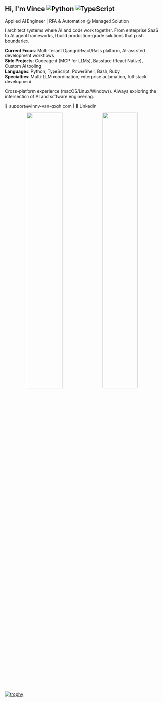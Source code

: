 ## Hi, I'm Vince ![Python](https://img.shields.io/badge/-Python-3776AB?style=flat-square&logo=Python&logoColor=white) ![TypeScript](https://img.shields.io/badge/-TypeScript-007ACC?style=flat-square&logo=typescript&logoColor=white)

Applied AI Engineer | RPA & Automation @ Managed Solution

I architect systems where AI and code work together. From enterprise SaaS to AI agent frameworks, I build production-grade solutions that push boundaries.

**Current Focus**: Multi-tenant Django/React/Rails platform, AI-assisted development workflows  
**Side Projects**: Codeagent (MCP for LLMs), Bassface (React Native), Custom AI tooling  
**Languages**: Python, TypeScript, PowerShell, Bash, Ruby  
**Specialties**: Multi-LLM coordination, enterprise automation, full-stack development

Cross-platform experience (macOS/Linux/Windows). Always exploring the intersection of AI and software engineering.

📧 support@vinny-van-gogh.com | 💼 [LinkedIn](https://linkedin.com/in/vincevasile)

<p align="center">
  <img width="48%" src="https://github-readme-stats.vercel.app/api?username=VinnyVanGogh&show_icons=true&theme=dracula&hide_border=true&count_private=true" />
  <img width="48%" src="https://github-readme-streak-stats.herokuapp.com/?user=VinnyVanGogh&theme=dracula&hide_border=true" />
</p>

[![trophy](https://github-profile-trophy.vercel.app/?username=VinnyVanGogh&theme=dracula&title=MultiLanguage,Commits,PullRequest,Repositories&no-frame=true&column=4)](https://github.com/ryo-ma/github-profile-trophy)

